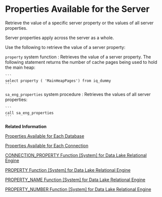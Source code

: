 <!-- loioa52ea6de84f21015a4708b28bf33538e -->

# Properties Available for the Server

Retrieve the value of a specific server property or the values of all server properties.

Server properties apply across the server as a whole.

Use the following to retrieve the value of a server property:

 `property` system function
 :   Retrieves the value of a server property. The following statement returns the number of cache pages being used to hold the main heap:

    ```
    select property ( 'MainHeapPages') from iq_dummy
    ```

  `sa_eng_properties` system procedure
 :   Retrieves the values of all server properties:

    ```
    call sa_eng_properties
    ```

 **Related Information**  


[Properties Available for Each Database](properties-available-for-each-database-a52f368.md "Retrieve the value of a specific database property or the values of all database properties. Database properties apply to an entire database.")

[Properties Available for Each Connection](properties-available-for-each-connection-a52e243.md "Retrieve the value of a specific connection property or the values of all connection properties.")

[CONNECTION\_PROPERTY Function \[System\] for Data Lake Relational Engine](../050-system-sql-functions/connection-property-function-system-for-data-lake-relational-engine-a53eeaf.md "Returns the value of a given connection property as a string.")

[PROPERTY Function \[System\] for Data Lake Relational Engine](../050-system-sql-functions/property-function-system-for-data-lake-relational-engine-a56fa4d.md "Returns the value of the specified server-level property as a string.")

[PROPERTY\_NAME Function \[System\] for Data Lake Relational Engine](../050-system-sql-functions/property-name-function-system-for-data-lake-relational-engine-a570a7e.md "Returns the name of the property with the supplied property number.")

[PROPERTY\_NUMBER Function \[System\] for Data Lake Relational Engine](../050-system-sql-functions/property-number-function-system-for-data-lake-relational-engine-a57131a.md "Returns the property number of the property with the supplied property name.")

